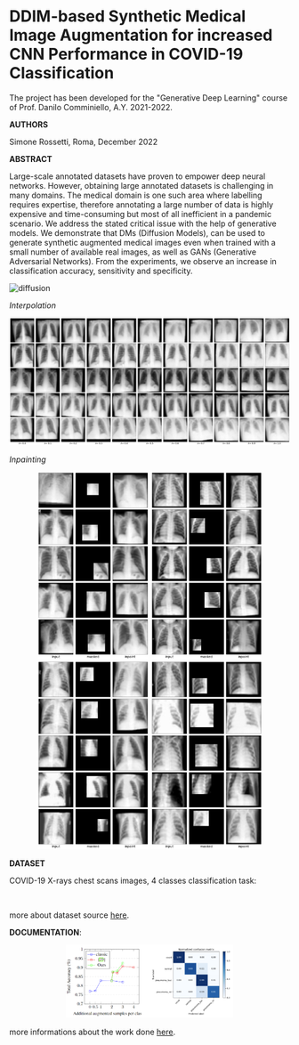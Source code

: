 # DDIM-based Synthetic Medical Image Augmentation for increased CNN Performance in COVID-19 Classification

The project has been developed for the "Generative Deep Learning" course of Prof. Danilo Comminiello, A.Y. 2021-2022.

**AUTHORS**

Simone Rossetti, Roma, December 2022

**ABSTRACT**

Large-scale annotated datasets have proven to empower deep neural networks. However, obtaining large annotated datasets is challenging in many domains. The medical domain is one such area where labelling requires expertise, therefore annotating a large number of data is highly expensive and time-consuming but most of all inefficient in a pandemic scenario. We address the stated critical issue with the help of generative models.  We demonstrate that DMs (Diffusion Models), can be used to generate synthetic augmented medical images even when trained with a small number of available real images, as well as GANs (Generative Adversarial Networks). From the experiments, we observe an increase in classification accuracy, sensitivity and specificity.

![diffusion](images/mygif.gif)

*Interpolation*
<p align="center" width="100%">
<img src="images/interp_covid.png" alt="" width= '800px'/>
</p>


*Inpainting*
<p align="center" width="100%">
<img src="images/inpaint_covid.png" alt="" width= '200px'/>
<img src="images/inpaint_normal.png" alt="" width= '200px'/>
<img src="images/inpaint_bac.png" alt="" width= '200px'/>
<img src="images/inpaint_vir.png" alt="" width= '200px'/>
</p>


**DATASET**

COVID-19 X-rays chest scans images, 4 classes classification task:

<p align="center" width="100%">
<img src="https://github.com/SimoneRosset/AUGMENTATION_GAN/blob/master/images/classes.png" alt="" width= '800px'/>
</p>

more about dataset source [here](https://github.com/ieee8023/covid-chestxray-dataset).

**DOCUMENTATION**: 

<p align="center" width="100%">
<img src="images/results.png" alt="" width= '300px'/>
</p>

more informations about the work done [here](/report.pdf).
 
